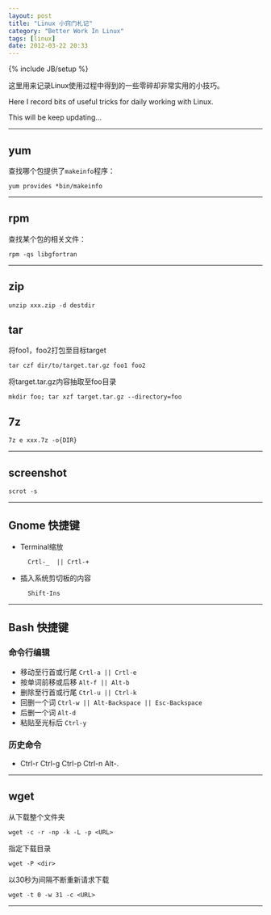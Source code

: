 ```yaml
---
layout: post
title: "Linux 小窍门札记"
category: "Better Work In Linux"
tags: [linux]
date: 2012-03-22 20:33
---
```

{% include JB/setup %}

这里用来记录Linux使用过程中得到的一些零碎却非常实用的小技巧。

Here I record bits of useful tricks for daily working with Linux.

This will be keep updating...

-------------------------------

## yum

查找哪个包提供了`makeinfo`程序：

    yum provides *bin/makeinfo

-------------------------------

## rpm

查找某个包的相关文件：

    rpm -qs libgfortran

--------------------------------

## zip

    unzip xxx.zip -d destdir

## tar

将foo1，foo2打包至目标target

    tar czf dir/to/target.tar.gz foo1 foo2

将target.tar.gz内容抽取至foo目录
 
    mkdir foo; tar xzf target.tar.gz --directory=foo

## 7z

    7z e xxx.7z -o{DIR}

--------------------------------

## screenshot
 
    scrot -s

-------------------------------

## Gnome 快捷键

* Terminal缩放

        Crtl-_  || Crtl-+

* 插入系统剪切板的内容

        Shift-Ins

-------------------------------

## Bash 快捷键

### 命令行编辑

* 移动至行首或行尾 `Crtl-a || Crtl-e`
* 按单词前移或后移 `Alt-f || Alt-b`
* 删除至行首或行尾 `Ctrl-u || Ctrl-k`
* 回删一个词 `Ctrl-w || Alt-Backspace || Esc-Backspace`
* 后删一个词 `Alt-d`
* 粘贴至光标后 `Ctrl-y`

### 历史命令

*    Ctrl-r Ctrl-g Ctrl-p Ctrl-n Alt-.


-------------------------------

## wget

从<URL>下载整个文件夹

    wget -c -r -np -k -L -p <URL>

指定下载目录

    wget -P <dir>

以30秒为间隔不断重新请求下载

    wget -t 0 -w 31 -c <URL>

---------------------------------
